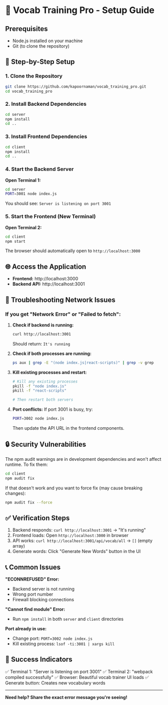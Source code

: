 # 🚀 Vocab Training Pro - Setup Guide

## Prerequisites
- Node.js installed on your machine
- Git (to clone the repository)

## 📝 Step-by-Step Setup

### 1. Clone the Repository
```bash
git clone https://github.com/kapoornaman/vocab_training_pro.git
cd vocab_training_pro
```

### 2. Install Backend Dependencies
```bash
cd server
npm install
cd ..
```

### 3. Install Frontend Dependencies
```bash
cd client
npm install
cd ..
```

### 4. Start the Backend Server
**Open Terminal 1:**
```bash
cd server
PORT=3001 node index.js
```

You should see: `Server is listening on port 3001`

### 5. Start the Frontend (New Terminal)
**Open Terminal 2:**
```bash
cd client
npm start
```

The browser should automatically open to `http://localhost:3000`

## 🌐 Access the Application
- **Frontend:** http://localhost:3000
- **Backend API:** http://localhost:3001

## 🔧 Troubleshooting Network Issues

### If you get "Network Error" or "Failed to fetch":

1. **Check if backend is running:**
   ```bash
   curl http://localhost:3001
   ```
   Should return: `It's running`

2. **Check if both processes are running:**
   ```bash
   ps aux | grep -E "(node index.js|react-scripts)" | grep -v grep
   ```

3. **Kill existing processes and restart:**
   ```bash
   # Kill any existing processes
   pkill -f "node index.js"
   pkill -f "react-scripts"
   
   # Then restart both servers
   ```

4. **Port conflicts:** If port 3001 is busy, try:
   ```bash
   PORT=3002 node index.js
   ```
   Then update the API URL in the frontend components.

## 🔒 Security Vulnerabilities

The npm audit warnings are in development dependencies and won't affect runtime. To fix them:

```bash
cd client
npm audit fix
```

If that doesn't work and you want to force fix (may cause breaking changes):
```bash
npm audit fix --force
```

## ✅ Verification Steps

1. Backend responds: `curl http://localhost:3001` → "It's running"
2. Frontend loads: Open `http://localhost:3000` in browser
3. API works: `curl http://localhost:3001/api/vocab/all` → `[]` (empty array)
4. Generate words: Click "Generate New Words" button in the UI

## 📞 Common Issues

**"ECONNREFUSED" Error:**
- Backend server is not running
- Wrong port number
- Firewall blocking connections

**"Cannot find module" Error:**
- Run `npm install` in both `server` and `client` directories

**Port already in use:**
- Change port: `PORT=3002 node index.js`
- Kill existing process: `lsof -ti:3001 | xargs kill`

## 🎯 Success Indicators

✅ Terminal 1: "Server is listening on port 3001"
✅ Terminal 2: "webpack compiled successfully"
✅ Browser: Beautiful vocab trainer UI loads
✅ Generate button: Creates new vocabulary words

---

**Need help? Share the exact error message you're seeing!** 